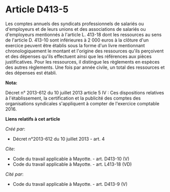 # Article D413-5

Les comptes annuels des syndicats professionnels de salariés ou d'employeurs et de leurs unions et des associations de
salariés ou d'employeurs mentionnés à l'article L. 413-18 dont les ressources au sens de l'article D. 413-10 sont inférieures
à 2 000 euros à la clôture d'un exercice peuvent être établis sous la forme d'un livre mentionnant chronologiquement le
montant et l'origine des ressources qu'ils perçoivent et des dépenses qu'ils effectuent ainsi que les références aux pièces
justificatives. Pour les ressources, il distingue les règlements en espèces des autres règlements. Une fois par année civile,
un total des ressources et des dépenses est établi.

**Nota:**

Décret n° 2013-612 du 10 juillet 2013 article 5 IV : Ces dispositions relatives à l'établissement, la certification et la
publicité des comptes des organisations syndicales s'appliquent à compter de l'exercice comptable 2016.

**Liens relatifs à cet article**

_Créé par_:

  - Décret n°2013-612 du 10 juillet 2013 - art. 4

_Cite_:

  - Code du travail applicable à Mayotte. - art. D413-10 (V)
  - Code du travail applicable à Mayotte. - art. L413-18 (VD)

_Cité par_:

  - Code du travail applicable à Mayotte. - art. D413-9 (V)

